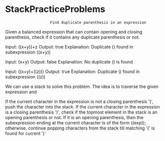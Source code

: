 # StackPracticeProblems

                        Find duplicate parenthesis in an expression

Given a balanced expression that can contain opening and closing parenthesis, check if it contains any duplicate parenthesis or not.

Input:  ((x+y))+z
Output: true
Explanation: Duplicate () found in subexpression ((x+y))
 
Input:  (x+y)
Output: false
Explanation: No duplicate () is found
 
 
Input:  ((x+y)+((z)))
Output: true
Explanation: Duplicate () found in subexpression ((z))

We can use a stack to solve this problem. The idea is to traverse the given expression and

If the current character in the expression is not a closing parenthesis ')', push the character into the stack.
If the current character in the expression is a closing parenthesis ')', check if the topmost element in the stack is an opening parenthesis or not. If it is an opening parenthesis, then the subexpression ending at the current character is of the form ((exp)); otherwise, continue popping characters from the stack till matching '(' is found for current ')'
